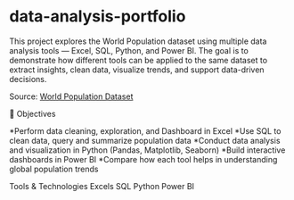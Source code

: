 # data-analysis-portfolio
This project explores the World Population dataset using multiple data analysis tools — Excel, SQL, Python, and Power BI.
The goal is to demonstrate how different tools can be applied to the same dataset to extract insights, clean data, visualize trends, and support data-driven decisions.

Source: [World Population Dataset](https://data360.worldbank.org/en/indicator/WB_HNP_SP_POP_TOTL?view=datatable)

🧠 Objectives

*Perform data cleaning, exploration, and Dashboard in Excel
*Use SQL to clean data, query and summarize population data
*Conduct data analysis and visualization in Python (Pandas, Matplotlib, Seaborn)
*Build interactive dashboards in Power BI
*Compare how each tool helps in understanding global population trends

Tools & Technologies
Excels
SQL
Python
Power BI
